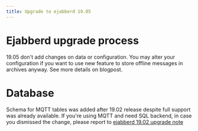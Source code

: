 ```yaml
---
title: Upgrade to ejabberd 19.05
---
```


# Ejabberd upgrade process

19.05 don't add changes on data or configuration.
You may alter your configuration if you want to use new feature
to store offline messages in archives anyway. See more details
on blogpost.

# Database

Schema for MQTT tables was added after 19.02 release despite full support
was already available. If you're using MQTT and need SQL backend, in case you
dismissed the change, please report to [ejabberd 19.02 upgrade note](/admin/upgrade/from_18.12_to_19.02/)
